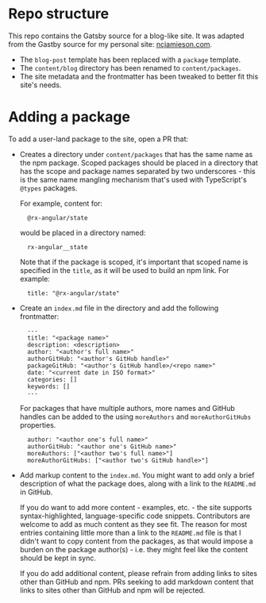 # Repo structure

This repo contains the Gatsby source for a blog-like site. It was adapted from the Gastby source for my personal site: [ncjamieson.com](http://ncjamieson.com).

- The `blog-post` template has been replaced with a `package` template.
- The `content/blog` directory has been renamed to `content/packages`.
- The site metadata and the frontmatter has been tweaked to better fit this site's needs.

# Adding a package

To add a user-land package to the site, open a PR that:

- Creates a directory under `content/packages` that has the same name as the npm package. Scoped packages should be placed in a directory that has the scope and package names separated by two underscores - this is the same name mangling mechanism that's used with TypeScript's `@types` packages.

  For example, content for:

        @rx-angular/state

  would be placed in a directory named:

        rx-angular__state

  Note that if the package is scoped, it's important that scoped name is specified in the `title`, as it will be used to build an npm link. For example:

        title: "@rx-angular/state"

- Create an `index.md` file in the directory and add the following frontmatter:

        ---
        title: "<package name>"
        description: <description>
        author: "<author's full name>"
        authorGitHub: "<author's GitHub handle>"
        packageGitHub: "<author's GitHub handle>/<repo name>"
        date: "<current date in ISO format>"
        categories: []
        keywords: []
        ---

  For packages that have multiple authors, more names and GitHub handles can be added to the using `moreAuthors` and `moreAuthorGitHubs` properties.

        author: "<author one's full name>"
        authorGitHub: "<author one's GitHub name>"
        moreAuthors: ["<author two's full name>"]
        moreAuthorGitHubs: ["<author two's GitHub handle>"]

- Add markup content to the `index.md`. You might want to add only a brief description of what the package does, along with a link to the `README.md` in GitHub.

  If you do want to add more content - examples, etc. - the site supports syntax-highlighted, language-specific code snippets. Contributors are welcome to add as much content as they see fit. The reason for most entries containing little more than a link to the `README.md` file is that I didn't want to copy content from the packages, as that would impose a burden on the package author(s) - i.e. they might feel like the content should be kept in sync.

  If you do add additional content, please refrain from adding links to sites other than GitHub and npm. PRs seeking to add markdown content that links to sites other than GitHub and npm will be rejected.
